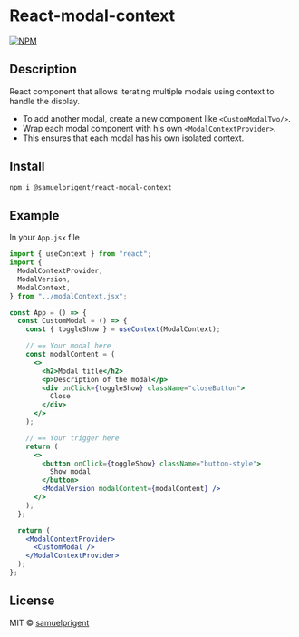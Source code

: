 # React-modal-context

[![NPM](https://img.shields.io/npm/v/modal-library.svg)](https://www.npmjs.com/package/@samuelprigent/react-modal-content)

## Description

React component that allows iterating multiple modals using context to handle the display.

- To add another modal, create a new component like `<CustomModalTwo/>`.
- Wrap each modal component with his own `<ModalContextProvider>`.
- This ensures that each modal has his own isolated context.

## Install

```bash
npm i @samuelprigent/react-modal-context
```

## Example

In your `App.jsx` file

```jsx
import { useContext } from "react";
import {
  ModalContextProvider,
  ModalVersion,
  ModalContext,
} from "../modalContext.jsx";

const App = () => {
  const CustomModal = () => {
    const { toggleShow } = useContext(ModalContext);

    // == Your modal here
    const modalContent = (
      <>
        <h2>Modal title</h2>
        <p>Description of the modal</p>
        <div onClick={toggleShow} className="closeButton">
          Close
        </div>
      </>
    );

    // == Your trigger here
    return (
      <>
        <button onClick={toggleShow} className="button-style">
          Show modal
        </button>
        <ModalVersion modalContent={modalContent} />
      </>
    );
  };

  return (
    <ModalContextProvider>
      <CustomModal />
    </ModalContextProvider>
  );
};
```

## License

MIT © [samuelprigent](https://github.com/samuelprigent)
